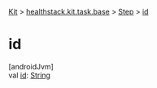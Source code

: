 
[Kit](../../../kit.html) > [healthstack.kit.task.base](../index.html) > [Step](index.html) > [id](id.html)



# id



[androidJvm]\
val [id](id.html): [String](https://kotlinlang.org/api/latest/jvm/stdlib/kotlin/-string/index.html)




